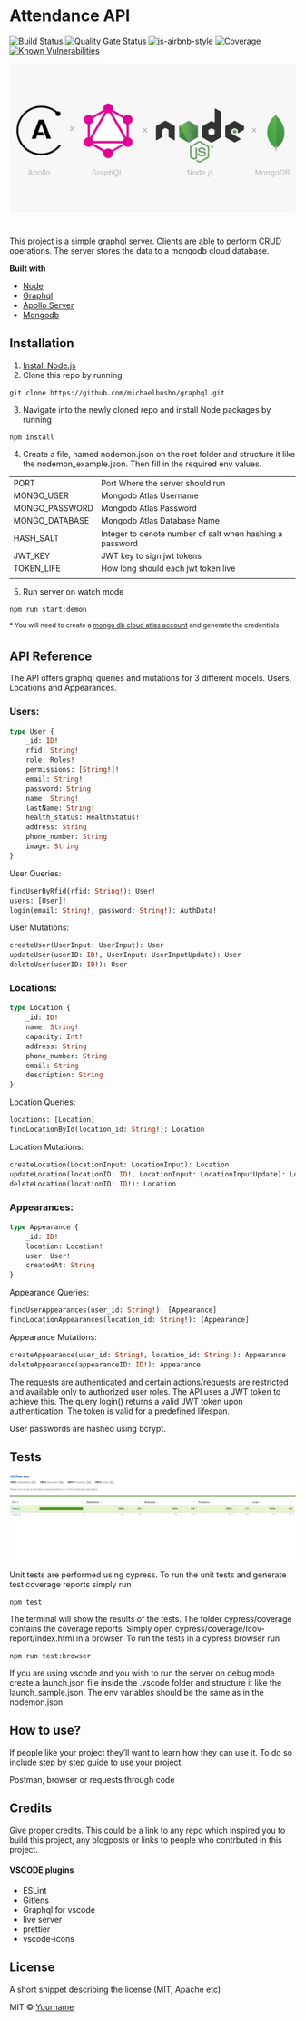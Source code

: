 # Attendance API

[![Build Status](https://img.shields.io/circleci/build/github/michaelbusho/graphql)](https://img.shields.io/circleci/build/github/michaelbusho/graphql)
[![Quality Gate Status](https://sonarcloud.io/api/project_badges/measure?project=michaelbusho_graphql&metric=alert_status)](https://sonarcloud.io/dashboard?id=michaelbusho_graphql)
[![js-airbnb-style](https://img.shields.io/badge/code%20style-airbnb-blue)](https://github.com/airbnb/javascript)
[![Coverage](https://sonarcloud.io/api/project_badges/measure?project=michaelbusho_graphql&metric=coverage)](https://sonarcloud.io/dashboard?id=michaelbusho_graphql)
[![Known Vulnerabilities](https://snyk.io/test/github/michaelbusho/graphql/badge.svg)](https://snyk.io/test/github/michaelbusho/graphql)

![Cover Image](./resources/cover_image.png)

#

This project is a simple graphql server. Clients are able to perform CRUD operations. The server stores the data to a mongodb cloud database.

<b>Built with</b>

- [Node](https://nodejs.org/en/)
- [Graphql](https://graphql.org/)
- [Apollo Server](https://www.apollographql.com/)
- [Mongodb](https://www.mongodb.com/)

## Installation

1. [Install Node.js](https://nodejs.org/en/download/)
2. Clone this repo by running

```
git clone https://github.com/michaelbusho/graphql.git
```

3. Navigate into the newly cloned repo and install Node packages by running

```
npm install
```

4. Create a file, named nodemon.json on the root folder and structure it like the nodemon_example.json. Then fill in the required env values.

|                |                                                          |
| -------------- | -------------------------------------------------------- |
| PORT           | Port Where the server should run                         |
| MONGO_USER     | Mongodb Atlas Username                                   |
| MONGO_PASSWORD | Mongodb Atlas Password                                   |
| MONGO_DATABASE | Mongodb Atlas Database Name                              |
| HASH_SALT      | Integer to denote number of salt when hashing a password |
| JWT_KEY        | JWT key to sign jwt tokens                               |
| TOKEN_LIFE     | How long should each jwt token live                      |
|                |                                                          |

5. Run server on watch mode

```
npm run start:demon
```

<sup>\* You will need to create a [mongo db cloud atlas account](https://www.mongodb.com/cloud/atlas) and generate the credentials</sup>

## API Reference

The API offers graphql queries and mutations for 3 different models. Users, Locations and Appearances.

### Users:

```graphql
type User {
	_id: ID!
	rfid: String!
	role: Roles!
	permissions: [String!]!
	email: String!
	password: String
	name: String!
	lastName: String!
	health_status: HealthStatus!
	address: String
	phone_number: String
	image: String
}
```

User Queries:

```graphql
findUserByRfid(rfid: String!): User!
users: [User]!
login(email: String!, password: String!): AuthData!
```

User Mutations:

```graphql
createUser(UserInput: UserInput): User
updateUser(userID: ID!, UserInput: UserInputUpdate): User
deleteUser(userID: ID!): User
```

### Locations:

```graphql
type Location {
	_id: ID!
	name: String!
	capacity: Int!
	address: String
	phone_number: String
	email: String
	description: String
}
```

Location Queries:

```graphql
locations: [Location]
findLocationById(location_id: String!): Location
```

Location Mutations:

```graphql
createLocation(LocationInput: LocationInput): Location
updateLocation(locationID: ID!, LocationInput: LocationInputUpdate): Location
deleteLocation(locationID: ID!): Location
```

### Appearances:

```graphql
type Appearance {
	_id: ID!
	location: Location!
	user: User!
	createdAt: String
}
```

Appearance Queries:

```graphql
findUserAppearances(user_id: String!): [Appearance]
findLocationAppearances(location_id: String!): [Appearance]
```

Appearance Mutations:

```graphql
createAppearance(user_id: String!, location_id: String!): Appearance
deleteAppearance(appearanceID: ID!): Appearance
```

The requests are authenticated and certain actions/requests are restricted and available only to authorized user roles. The API uses a JWT token to achieve this. The query login() returns a valid JWT token upon authentication. The token is valid for a predefined lifespan.

User passwords are hashed using bcrypt.

## Tests

![Coverage Image](./resources/coverage_image.png)

Unit tests are performed using cypress. To run the unit tests and generate test coverage reports simply run

```
npm test
```

The terminal will show the results of the tests. The folder cypress/coverage contains the coverage reports. Simply open cypress/coverage/Icov-report/index.html in a browser. To run the tests in a cypress browser run

```
npm run test:browser
```

If you are using vscode and you wish to run the server on debug mode create a launch.json file inside the .vscode folder and structure it like the launch_sample.json. The env variables should be the same as in the nodemon.json.

## How to use?

If people like your project they’ll want to learn how they can use it. To do so include step by step guide to use your project.

Postman, browser or requests through code

## Credits

Give proper credits. This could be a link to any repo which inspired you to build this project, any blogposts or links to people who contrbuted in this project.

#### VSCODE plugins

- ESLint
- Gitlens
- Graphql for vscode
- live server
- prettier
- vscode-icons

## License

A short snippet describing the license (MIT, Apache etc)

MIT © [Yourname]()
